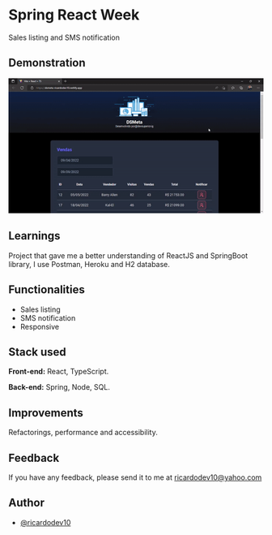 
# Spring React Week

Sales listing and SMS notification 


## Demonstration

<p align="center">
<img src="./frontend/src/assets/dsmeta.gif">
</p>


## Learnings

Project that gave me a better understanding of ReactJS and SpringBoot library, I use Postman, Heroku and H2 database.


## Functionalities

- Sales listing
- SMS notification
- Responsive


## Stack used

**Front-end:** React, TypeScript.

**Back-end:** Spring, Node, SQL.


## Improvements

Refactorings, performance and accessibility.


## Feedback

If you have any feedback, please send it to me at ricardodev10@yahoo.com


## Author

- [@ricardodev10](https://www.github.com/ricardodev10)